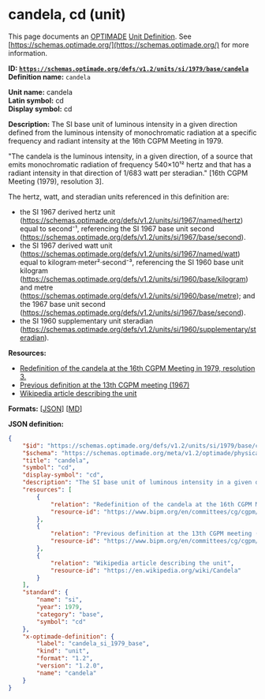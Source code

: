# candela, cd (unit)

This page documents an [OPTIMADE](https://www.optimade.org/) [Unit Definition](https://schemas.optimade.org/#definitions). See [https://schemas.optimade.org/](https://schemas.optimade.org/) for more information.

**ID: [`https://schemas.optimade.org/defs/v1.2/units/si/1979/base/candela`](https://schemas.optimade.org/defs/v1.2/units/si/1979/base/candela.md)**  
**Definition name:** `candela`

**Unit name:** candela  
**Latin symbol:** cd  
**Display symbol:** cd  
  
**Description:** The SI base unit of luminous intensity in a given direction defined from the luminous intensity of monochromatic radiation at a specific frequency and radiant intensity at the 16th CGPM Meeting in 1979.

"The candela is the luminous intensity, in a given direction, of a source that emits monochromatic radiation of frequency 540×10¹² hertz and that has a radiant intensity in that direction of 1/683 watt per steradian." [16th CGPM Meeting (1979), resolution 3].

The hertz, watt, and steradian units referenced in this definition are:

- the SI 1967 derived hertz unit (https://schemas.optimade.org/defs/v1.2/units/si/1967/named/hertz) equal to second⁻¹, referencing the SI 1967 base unit second (https://schemas.optimade.org/defs/v1.2/units/si/1967/base/second).
- the SI 1967 derived watt unit (https://schemas.optimade.org/defs/v1.2/units/si/1967/named/watt) equal to kilogram·meter²·second⁻³, referencing the SI 1960 base unit kilogram (https://schemas.optimade.org/defs/v1.2/units/si/1960/base/kilogram) and metre (https://schemas.optimade.org/defs/v1.2/units/si/1960/base/metre); and the 1967 base unit second (https://schemas.optimade.org/defs/v1.2/units/si/1967/base/second).
- the SI 1960 supplementary unit steradian (https://schemas.optimade.org/defs/v1.2/units/si/1960/supplementary/steradian).

**Resources:**

- [Redefinition of the candela at the 16th CGPM Meeting in 1979, resolution 3.](https://www.bipm.org/en/committees/cg/cgpm/16-1979/resolution-3)
- [Previous definition at the 13th CGPM meeting (1967)](https://www.bipm.org/en/committees/cg/cgpm/13-1967/resolution-5)
- [Wikipedia article describing the unit](https://en.wikipedia.org/wiki/Candela)


**Formats:** [[JSON](candela.json)] [[MD](candela.md)]

**JSON definition:**

``` json
{
    "$id": "https://schemas.optimade.org/defs/v1.2/units/si/1979/base/candela",
    "$schema": "https://schemas.optimade.org/meta/v1.2/optimade/physical_unit_definition.json",
    "title": "candela",
    "symbol": "cd",
    "display-symbol": "cd",
    "description": "The SI base unit of luminous intensity in a given direction defined from the luminous intensity of monochromatic radiation at a specific frequency and radiant intensity at the 16th CGPM Meeting in 1979.\n\n\"The candela is the luminous intensity, in a given direction, of a source that emits monochromatic radiation of frequency 540\u00d710\u00b9\u00b2 hertz and that has a radiant intensity in that direction of 1/683 watt per steradian.\" [16th CGPM Meeting (1979), resolution 3].\n\nThe hertz, watt, and steradian units referenced in this definition are:\n\n- the SI 1967 derived hertz unit (https://schemas.optimade.org/defs/v1.2/units/si/1967/named/hertz) equal to second\u207b\u00b9, referencing the SI 1967 base unit second (https://schemas.optimade.org/defs/v1.2/units/si/1967/base/second).\n- the SI 1967 derived watt unit (https://schemas.optimade.org/defs/v1.2/units/si/1967/named/watt) equal to kilogram\u00b7meter\u00b2\u00b7second\u207b\u00b3, referencing the SI 1960 base unit kilogram (https://schemas.optimade.org/defs/v1.2/units/si/1960/base/kilogram) and metre (https://schemas.optimade.org/defs/v1.2/units/si/1960/base/metre); and the 1967 base unit second (https://schemas.optimade.org/defs/v1.2/units/si/1967/base/second).\n- the SI 1960 supplementary unit steradian (https://schemas.optimade.org/defs/v1.2/units/si/1960/supplementary/steradian).",
    "resources": [
        {
            "relation": "Redefinition of the candela at the 16th CGPM Meeting in 1979, resolution 3.",
            "resource-id": "https://www.bipm.org/en/committees/cg/cgpm/16-1979/resolution-3"
        },
        {
            "relation": "Previous definition at the 13th CGPM meeting (1967)",
            "resource-id": "https://www.bipm.org/en/committees/cg/cgpm/13-1967/resolution-5"
        },
        {
            "relation": "Wikipedia article describing the unit",
            "resource-id": "https://en.wikipedia.org/wiki/Candela"
        }
    ],
    "standard": {
        "name": "si",
        "year": 1979,
        "category": "base",
        "symbol": "cd"
    },
    "x-optimade-definition": {
        "label": "candela_si_1979_base",
        "kind": "unit",
        "format": "1.2",
        "version": "1.2.0",
        "name": "candela"
    }
}
```